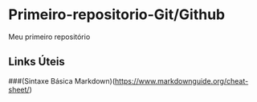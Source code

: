 # Primeiro-repositorio-Git/Github
Meu primeiro repositório

## Links Úteis
 ###(Sintaxe Básica Markdown)(https://www.markdownguide.org/cheat-sheet/)

